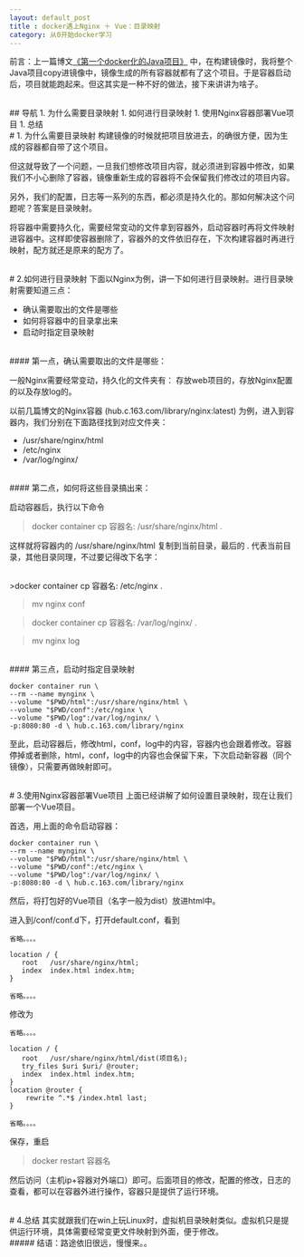 ```yaml
---
layout: default_post
title : docker遇上Nginx ＋ Vue：目录映射
category: 从0开始docker学习
---
```



前言：上一篇博文[《第一个docker化的Java项目》](https://programapecrj.github.io/2018/07/29/docker-03.html)
中，在构建镜像时，我将整个Java项目copy进镜像中，镜像生成的所有容器就都有了这个项目。于是容器启动后，项目就能跑起来。但这其实是一种不好的做法，接下来讲讲为啥子。

<br>
## 导航
1. 为什么需要目录映射
1. 如何进行目录映射
1. 使用Nginx容器部署Vue项目
1. 总结

<br>
# 1. 为什么需要目录映射
构建镜像的时候就把项目放进去，的确很方便，因为生成的容器都自带了这个项目。

但这就导致了一个问题，一旦我们想修改项目内容，就必须进到容器中修改，如果我们不小心删除了容器，镜像重新生成的容器将不会保留我们修改过的项目内容。

另外，我们的配置，日志等一系列的东西，都必须是持久化的。那如何解决这个问题呢？答案是目录映射。

将容器中需要持久化，需要经常变动的文件拿到容器外，启动容器时再将文件映射进容器中。这样即使容器删除了，容器外的文件依旧存在，下次构建容器时再进行映射，配方就还是原来的配方了。

<br>
# 2.如何进行目录映射
下面以Nginx为例，讲一下如何进行目录映射。进行目录映射需要知道三点：

- 确认需要取出的文件是哪些
- 如何将容器中的目录拿出来
- 启动时指定目录映射

<br>
#### 第一点，确认需要取出的文件是哪些：

一般Nginx需要经常变动，持久化的文件夹有：
存放web项目的，存放Nginx配置的以及存放log的。

以前几篇博文的Nginx容器
(hub.c.163.com/library/nginx:latest)
为例，进入到容器内，我们分别在下面路径找到对应文件夹：
- /usr/share/nginx/html
- /etc/nginx
- /var/log/nginx/

<br>
#### 第二点，如何将这些目录搞出来：

启动容器后，执行以下命令
>docker container cp 容器名: /usr/share/nginx/html .

这样就将容器内的 /usr/share/nginx/html 复制到当前目录，最后的 . 代表当前目录，其他目录同理，不过要记得改下名字：

<br>
>docker container cp 容器名: /etc/nginx .

>mv nginx conf

>docker container cp 容器名: /var/log/nginx/ .

>mv nginx log

<br>
#### 第三点，启动时指定目录映射

```
docker container run \
--rm --name mynginx \
--volume "$PWD/html":/usr/share/nginx/html \
--volume "$PWD/conf":/etc/nginx \
--volume "$PWD/log":/var/log/nginx/ \
-p:8080:80 -d \ hub.c.163.com/library/nginx 
```

至此，启动容器后，修改html，conf，log中的内容，容器内也会跟着修改。容器停掉或者删除，html，conf，log中的内容也会保留下来，下次启动新容器（同个镜像），只需要再做映射即可。

<br>
# 3.使用Nginx容器部署Vue项目
上面已经讲解了如何设置目录映射，现在让我们部署一个Vue项目。

首选，用上面的命令启动容器：
```
docker container run \
--rm --name mynginx \
--volume "$PWD/html":/usr/share/nginx/html \
--volume "$PWD/conf":/etc/nginx \
--volume "$PWD/log":/var/log/nginx/ \
-p:8080:80 -d \ hub.c.163.com/library/nginx 
```

然后，将打包好的Vue项目（名字一般为dist）放进html中。

进入到/conf/conf.d下，打开default.conf，看到


```
省略。。。。

location / {
   root   /usr/share/nginx/html;
   index  index.html index.htm;
}

省略。。。。
```

修改为

```
省略。。。。

location / {
   root   /usr/share/nginx/html/dist(项目名);
   try_files $uri $uri/ @router;
   index  index.html index.htm;
}  
location @router {
    rewrite ^.*$ /index.html last;
}

省略。。。。
```

保存，重启
>docker restart 容器名

然后访问（主机ip+容器对外端口）即可。后面项目的修改，配置的修改，日志的查看，都可以在容器外进行操作，容器只是提供了运行环境。

<br>
# 4.总结
其实就跟我们在win上玩Linux时，虚拟机目录映射类似。虚拟机只是提供运行环境，具体需要经常变更文件映射到外面，便于修改。

<br>
##### 结语：路途依旧很远，慢慢来。。

